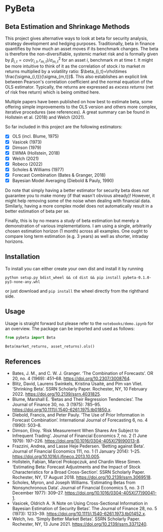 # PyBeta
## Beta Estimation and Shrinkage Methods

This project gives alternative ways to look at beta for security analysis, strategy development and hedging purposes. Traditionally, beta in finance quantifies by how much an asset moves if its benchmark changes. The beta is therefore the non-diversifiable, systemic market risk and is formally given by $\beta_{i,t}=cov(r_{i,t},r_{m,t}) / \sigma^2_{m,t}$ for an asset $i$, benchmark $m$ at time $t$. It might be more intuitive to think of it as the correlation of stock $i$ to market $m$ returns multiplied by a volatility ratio: $\beta_{i_t}=\rho\times \frac{\sigma_{i,t}}{\sigma_{m,t}}$. This also establishes an explicit link between Pearson's correlation coefficient and the normal equation of the OLS estimator. Typically, the returns are expressed as *excess returns* (net of risk free return) which is being omitted here.

Multiple papers have been published on how best to estimate beta, some offering simple improvements to the OLS version and others more complex, iterative procedures (see references). A great summary can be found in Hollstein et al. (2018) and Welch (2021).

So far included in this project are the following estimators:

- [x] OLS (incl. Blume, 1975)
- [x] Vasicek (1973)
- [x] Dimson (1979) 
- [x] EWMA (Hollstein, 2018)
- [x] Welch (2021)
- [x] Robeco (2022)
- [x] Scholes & Williams (1977)
- [x] Forecast Combination (Bates & Granger, 2018)
- [x] Bayesian Model Averaging (Diebold & Pauly, 1990)

Do note that simply having a better estimator for security beta does *not* guarantee you to make money (if that wasn't obvious already)! However, it might help removing some of the noise when dealing with financial data. Similarly, having a more complex model does not automatically result in a better estimation of beta per se.

Finally, this is by no means a *study* of beta estimation but merely a demonstration of various implementations. I am using a single, arbitrarily chosen estimation horizon (1 month) across all examples. One ought to compare long term estimation (e.g. 3 years) as well as shorter, intraday horizons. 

## Installation
To install you can either create your own dist and install it by running 
```
python setup.py bdist_wheel && cd dist && pip install pybeta-0.1.0-py3-none-any.whl
```
or just download and `pip install` the wheel directly from the righthand side.

## Usage
Usage is straight forward but please refer to the `notebooks/demo.ipynb` for an overview. The package can be imported and used as follows:
```python
from pybeta import Beta

Beta(market_returns, asset_returns).ols()
```

## References
- Bates, J. M., and C. W. J. Granger. ‘The Combination of Forecasts’. OR 20, no. 4 (1969): 451–68. https://doi.org/10.2307/3008764.
- Blitz, David, Laurens Swinkels, Kristina Ūsaitė, and Pim van Vliet. ‘Shrinking Beta’. SSRN Scholarly Paper. Rochester, NY, 10 February 2022. https://doi.org/10.2139/ssrn.4031825.
- Blume, Marshall E. ‘Betas and Their Regression Tendencies’. The Journal of Finance 30, no. 3 (1975): 785–95. https://doi.org/10.1111/j.1540-6261.1975.tb01850.x.
- Diebold, Francis, and Peter Pauly. ‘The Use of Prior Information in Forecast Combination’. International Journal of Forecasting 6, no. 4 (1990): 503–8.
- Dimson, Elroy. ‘Risk Measurement When Shares Are Subject to Infrequent Trading’. Journal of Financial Economics 7, no. 2 (1 June 1979): 197–226. https://doi.org/10.1016/0304-405X(79)90013-8.
- Frazzini, Andrea, and Lasse Heje Pedersen. ‘Betting against Beta’. Journal of Financial Economics 111, no. 1 (1 January 2014): 1–25. https://doi.org/10.1016/j.jfineco.2013.10.005.
- Hollstein, Fabian, Marcel Prokopczuk, and Chardin Wese Simen. ‘Estimating Beta: Forecast Adjustments and the Impact of Stock Characteristics for a Broad Cross-Section’. SSRN Scholarly Paper. Rochester, NY, 17 August 2018. https://doi.org/10.2139/ssrn.3069518.
- Scholes, Myron, and Joseph Williams. ‘Estimating Betas from Nonsynchronous Data’. Journal of Financial Economics 5, no. 3 (1 December 1977): 309–27. https://doi.org/10.1016/0304-405X(77)90041-1.
- Vasicek, Oldrich A. ‘A Note on Using Cross-Sectional Information in Bayesian Estimation of Security Betas’. The Journal of Finance 28, no. 5 (1973): 1233–39. https://doi.org/10.1111/j.1540-6261.1973.tb01452.x.
- Welch, Ivo. ‘Simply Better Market Betas’. SSRN Scholarly Paper. Rochester, NY, 13 June 2021. https://doi.org/10.2139/ssrn.3371240.
